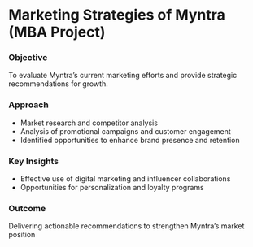 # Marketing Strategies of Myntra (MBA Project)

### Objective
To evaluate Myntra’s current marketing efforts and provide strategic recommendations for growth.

### Approach
- Market research and competitor analysis
- Analysis of promotional campaigns and customer engagement
- Identified opportunities to enhance brand presence and retention

### Key Insights
- Effective use of digital marketing and influencer collaborations
- Opportunities for personalization and loyalty programs

### Outcome
Delivering actionable recommendations to strengthen Myntra’s market position
